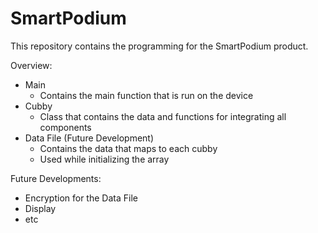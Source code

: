 # SmartPodium
This repository contains the programming for the SmartPodium product. 

Overview:
  - Main
      - Contains the main function that is run on the device
  - Cubby
      - Class that contains the data and functions for integrating all components
  - Data File (Future Development)
      - Contains the data that maps to each cubby
      - Used while initializing the array

Future Developments:
  - Encryption for the Data File
  - Display
  - etc
